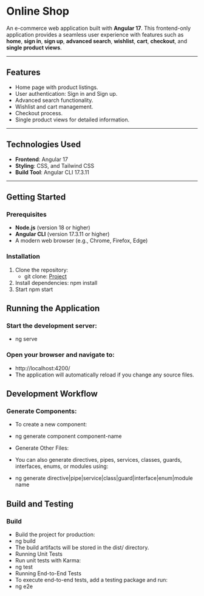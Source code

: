 # **Online Shop**

An e-commerce web application built with **Angular 17**. This frontend-only application provides a seamless user experience with features such as **home**, **sign in**, **sign up**, **advanced search**, **wishlist**, **cart**, **checkout**, and **single product views**.

---

## **Features**
- Home page with product listings.
- User authentication: Sign in and Sign up.
- Advanced search functionality.
- Wishlist and cart management.
- Checkout process.
- Single product views for detailed information.

---

## **Technologies Used**
- **Frontend**: Angular 17
- **Styling**: CSS, and Tailwind CSS
- **Build Tool**: Angular CLI 17.3.11

---

## **Getting Started**

### **Prerequisites**
- **Node.js** (version 18 or higher)
- **Angular CLI** (version 17.3.11 or higher)
- A modern web browser (e.g., Chrome, Firefox, Edge)

### **Installation**
1. Clone the repository:
   - git clone: [Project](https://github.com/gauravk030/gk-angular-online-shop.git)
2. Install dependencies:
   npm install
3. Start
   npm start   

## **Running the Application**

### Start the development server:
- ng serve

### Open your browser and navigate to:
- http://localhost:4200/
- The application will automatically reload if you change any source files.

## **Development Workflow**
### Generate Components:
- To create a new component:
- ng generate component component-name

- Generate Other Files:
- You can also generate directives, pipes, services, classes, guards, interfaces, enums, or modules using:
- ng generate directive|pipe|service|class|guard|interface|enum|module name

## **Build and Testing**
### Build
- Build the project for production:
- ng build
- The build artifacts will be stored in the dist/ directory.
- Running Unit Tests
- Run unit tests with Karma:
- ng test
- Running End-to-End Tests
- To execute end-to-end tests, add a testing package and run:
- ng e2e




